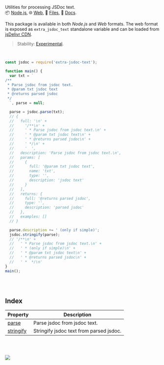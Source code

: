 Utilities for processing JSDoc text.<br>
📦 [Node.js](https://www.npmjs.com/package/extra-jsdoc-text),
🌐 [Web](https://www.npmjs.com/package/extra-jsdoc-text.web),
📜 [Files](https://unpkg.com/extra-jsdoc-text/),
📰 [Docs](https://nodef.github.io/extra-jsdoc-text/).

This package is available in both *Node.js* and *Web* formats. The web format
is exposed as `extra_jsdoc_text` standalone variable and can be loaded from
[jsDelivr CDN].

> Stability: [Experimental](https://www.youtube.com/watch?v=L1j93RnIxEo).

[jsDelivr CDN]: https://cdn.jsdelivr.net/npm/extra-jsdoc-text.web/index.js

<br>

```javascript
const jsdoc = require('extra-jsdoc-text');

function main() {
  var txt = `
/**
 * Parse jsdoc from jsdoc text.
 * @param txt jsdoc text
 * @returns parsed jsdoc
 */
  `, parse = null;

  parse = jsdoc.parse(txt);
  // {
  //   full: '\n' +
  //     '/**\n' +
  //     ' * Parse jsdoc from jsdoc text.\n' +
  //     ' * @param txt jsdoc text\n' +
  //     ' * @returns parsed jsdoc\n' +
  //     ' */\n' +
  //     '  ',
  //   description: 'Parse jsdoc from jsdoc text.\n',
  //   params: [
  //     {
  //       full: '@param txt jsdoc text',
  //       name: 'txt',
  //       type: '',
  //       description: 'jsdoc text'
  //     }
  //   ],
  //   returns: {
  //     full: '@returns parsed jsdoc',
  //     type: '',
  //     description: 'parsed jsdoc'
  //   },
  //   examples: []
  // }

  parse.description += ' (only if simple)';
  jsdoc.stringify(parse);
  // '/**\n' +
  //   ' * Parse jsdoc from jsdoc text.\n' +
  //   ' * (only if simple)\n' +
  //   ' * @param txt jsdoc text\n' +
  //   ' * @returns parsed jsdoc\n' +
  //   ' *  */\n'
}
main();
```

<br>
<br>


## Index

| Property | Description |
|  ----  |  ----  |
| [parse] | Parse jsdoc from jsdoc text. |
| [stringify] | Stringify jsdoc text from parsed jsdoc. |

<br>
<br>


[![](https://img.youtube.com/vi/dEGrVjb2dB4/maxresdefault.jpg)](https://www.youtube.com/watch?v=dEGrVjb2dB4)


[parse]: https://nodef.github.io/extra-jsdoc-text/modules.html#parse
[stringify]: https://nodef.github.io/extra-jsdoc-text/modules.html#stringify
